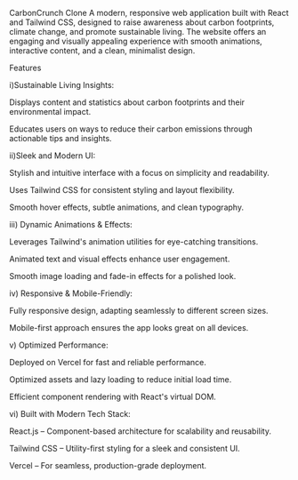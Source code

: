  CarbonCrunch Clone
 A modern, responsive web application built with React and Tailwind CSS, designed to raise awareness about carbon footprints, climate change, and promote sustainable living. The website offers an engaging and 
 visually appealing experience with smooth animations, interactive content, and a clean, minimalist design.

Features

i)Sustainable Living Insights:

Displays content and statistics about carbon footprints and their environmental impact.

Educates users on ways to reduce their carbon emissions through actionable tips and insights.

 ii)Sleek and Modern UI:

Stylish and intuitive interface with a focus on simplicity and readability.

Uses Tailwind CSS for consistent styling and layout flexibility.

Smooth hover effects, subtle animations, and clean typography.

iii) Dynamic Animations & Effects:

Leverages Tailwind's animation utilities for eye-catching transitions.

Animated text and visual effects enhance user engagement.

Smooth image loading and fade-in effects for a polished look.

iv) Responsive & Mobile-Friendly:

Fully responsive design, adapting seamlessly to different screen sizes.

Mobile-first approach ensures the app looks great on all devices.

v) Optimized Performance:

Deployed on Vercel for fast and reliable performance.

Optimized assets and lazy loading to reduce initial load time.

Efficient component rendering with React's virtual DOM.

vi) Built with Modern Tech Stack:

React.js – Component-based architecture for scalability and reusability.

Tailwind CSS – Utility-first styling for a sleek and consistent UI.

Vercel – For seamless, production-grade deployment.

